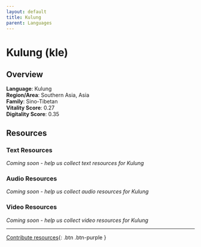 ```yaml
---
layout: default
title: Kulung
parent: Languages
---
```


# Kulung (kle)

## Overview

**Language**: Kulung  
**Region/Area**: Southern Asia, Asia  
**Family**: Sino-Tibetan  
**Vitality Score**: 0.27  
**Digitality Score**: 0.35  

## Resources

### Text Resources
*Coming soon - help us collect text resources for Kulung*

### Audio Resources
*Coming soon - help us collect audio resources for Kulung*

### Video Resources
*Coming soon - help us collect video resources for Kulung*

---

[Contribute resources](https://fairtrain.github.io/){: .btn .btn-purple }
